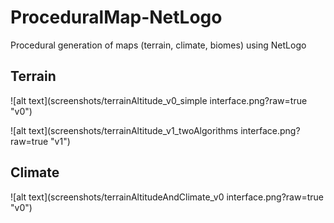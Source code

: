 # ProceduralMap-NetLogo
Procedural generation of maps (terrain, climate, biomes) using NetLogo

## Terrain

![alt text](screenshots/terrainAltitude_v0_simple interface.png?raw=true "v0")

![alt text](screenshots/terrainAltitude_v1_twoAlgorithms interface.png?raw=true "v1")

## Climate

![alt text](screenshots/terrainAltitudeAndClimate_v0 interface.png?raw=true "v0")
